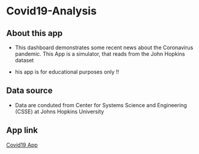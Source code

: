 # Covid19-Analysis
## About this app

* This dashboard demonstrates some recent news about the Coronavirus pandemic. This App is a simulator, that reads from the John Hopkins dataset

* his app is for educational purposes only !!

## Data source

* Data are conduted from Center for Systems Science and Engineering (CSSE) at Johns Hopkins University 

## App link 

[Covid19 App](https://asivo.shinyapps.io/Covid19-Analysis/)

